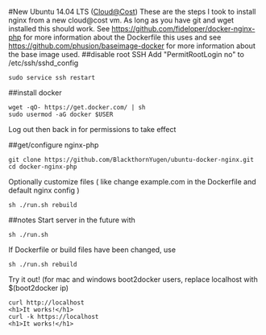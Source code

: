 #New Ubuntu 14.04 LTS ([Cloud@Cost](http://cloudatcost.com))
These are the steps I took to install nginx from a new cloud@cost vm. As long as you have git and wget installed this should work. See https://github.com/fideloper/docker-nginx-php for more information about the Dockerfile this uses and see https://github.com/phusion/baseimage-docker for more information about the base image used. 
##disable root SSH
Add "PermitRootLogin no" to /etc/ssh/sshd_config
```
sudo service ssh restart
```

##install docker
```
wget -qO- https://get.docker.com/ | sh
sudo usermod -aG docker $USER
```
Log out then back in for permissions to take effect

##get/configure nginx-php
```
git clone https://github.com/BlackthornYugen/ubuntu-docker-nginx.git
cd docker-nginx-php
```
Optionally customize files ( like change example.com in the Dockerfile and default nginx config )
```
sh ./run.sh rebuild
```
##notes
Start server in the future with 
```
sh ./run.sh
```
If Dockerfile or build files have been changed, use
```
sh ./run.sh rebuild
```

Try it out! (for mac and windows boot2docker users, replace localhost with $(boot2docker ip)
```
curl http://localhost
<h1>It works!</h1>
curl -k https://localhost
<h1>It works!</h1>
```